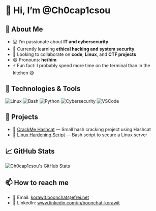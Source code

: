 # 👋 Hi, I’m @Ch0cap1csou

## 👀 About Me
- 💻 I’m passionate about **IT and cybersecurity**
- 🌱 Currently learning **ethical hacking and system security**
- 🤝 Looking to collaborate on **code**, **Linux**, and **CTF projects**
- 😄 Pronouns: **he/him**
- ⚡ Fun fact: I probably spend more time on the terminal than in the kitchen 😅

## 🔧 Technologies & Tools
![Linux](https://img.shields.io/badge/-Linux-FCC624?style=flat-square&logo=linux&logoColor=black)
![Bash](https://img.shields.io/badge/-Bash-4EAA25?style=flat-square&logo=gnu-bash&logoColor=white)
![Python](https://img.shields.io/badge/-Python-3776AB?style=flat-square&logo=python&logoColor=white)
![Cybersecurity](https://img.shields.io/badge/-Cybersecurity-007ACC?style=flat-square&logo=hackthebox&logoColor=white)
![VSCode](https://img.shields.io/badge/-VSCode-007ACC?style=flat-square&logo=visual-studio-code&logoColor=white)

## 📂 Projects
- 🔐 [CrackMe Hashcat](https://github.com/Ch0cap1csou/hashcat-crackme) — Small hash cracking project using Hashcat
- 🐧 [Linux Hardening Script](https://github.com/Ch0cap1csou/linux-hardening) — Bash script to secure a Linux server
  
## 📈 GitHub Stats
![Ch0cap1csou's GitHub Stats](https://github-readme-stats.vercel.app/api?username=Ch0cap1csou&show_icons=true&theme=tokyonight)

## 📫 How to reach me
- 📧 Email: korawit.boonchat@efrei.net
- 💼 LinkedIn: www.linkedin.com/in/boonchat-korawit

